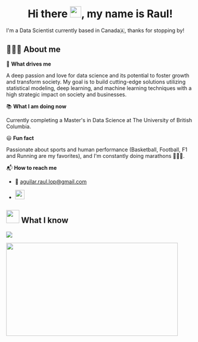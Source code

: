 <h1 align="center"> Hi there <img src="https://media.giphy.com/media/hvRJCLFzcasrR4ia7z/giphy.gif" width="30">, my name is Raul!</h1>

I'm a Data Scientist currently based in Canada🇦, thanks for stopping by!

## 👨🏻‍💻 About me

🔭 **What drives me** 

A deep passion and love for data science and its potential to foster growth and transform society. My goal is to build cutting-edge solutions utilizing statistical modeling, deep learning, and machine learning techniques with a high strategic impact on society and businesses.

📚 **What I am doing now** 

Currently completing a Master's in Data Science at The University of British Columbia.

😃 **Fun fact** 

Passionate about sports and human performance (Basketball, Football, F1 and Running are my favorites), and I'm constantly doing marathons 🏃🏻‍♂️.

📬 **How to reach me** 

- 📩 aguilar.raul.lop@gmail.com
- <p><a href="https://www.linkedin.com/in/aguilar-raul/" target="_blank"><img src="https://img.shields.io/badge/-LinkedIn-0e76a8?style=for-the-badge&amp;logo=Linkedin&amp;logoColor=white" style="height:25px" /></a> 


## <img src=https://media.giphy.com/media/UVG0BN8TOMKkPOJS6e/giphy.gif width="35"> What I know
  
<img src="https://github-readme-stats.vercel.app/api?username=AguilarRaul&show_icons=true"/>
  
  
<img src="https://github-readme-stats.vercel.app/api/top-langs?username=AguilarRaul&amp;show_icons=true&amp;layout=compact" style="height:250px; width:460px" /></p>
